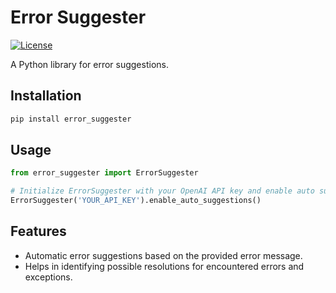 # Error Suggester

[![License](https://img.shields.io/badge/License-MIT-blue.svg)](LICENSE)

A Python library for error suggestions.

## Installation

```bash
pip install error_suggester
```

## Usage

```python
from error_suggester import ErrorSuggester

# Initialize ErrorSuggester with your OpenAI API key and enable auto suggestions
ErrorSuggester('YOUR_API_KEY').enable_auto_suggestions()

```

## Features

- Automatic error suggestions based on the provided error message.
- Helps in identifying possible resolutions for encountered errors and exceptions.
